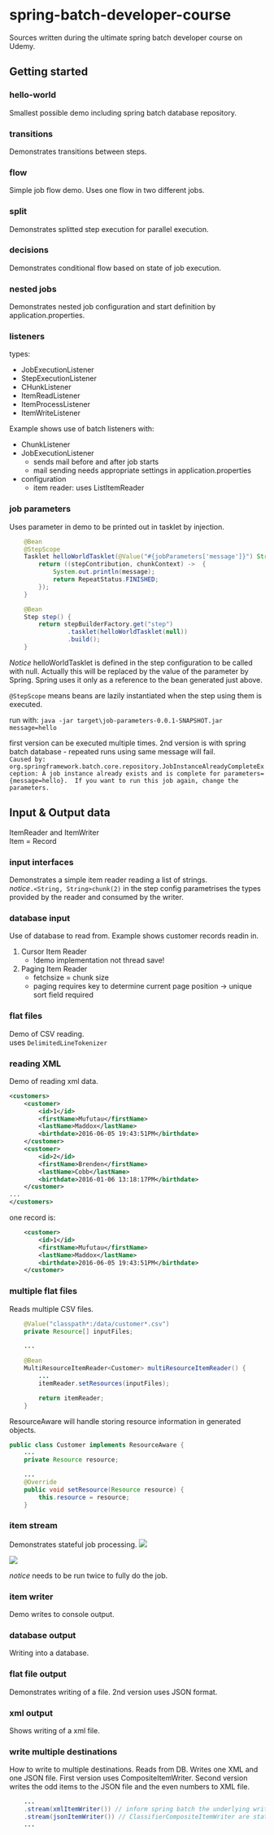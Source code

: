# spring-batch-developer-course
Sources written during the ultimate spring batch developer course on Udemy.

## Getting started

### hello-world
Smallest possible demo including spring batch database repository.

### transitions
Demonstrates transitions between steps.

### flow
Simple job flow demo. Uses one flow in two different jobs.

### split
Demonstrates splitted step execution for parallel execution.

### decisions
Demonstrates conditional flow based on state of job execution.

### nested jobs
Demonstrates nested job configuration and start definition by application.properties.

### listeners

types:
- JobExecutionListener
- StepExecutionListener
- CHunkListener
- ItemReadListener
- ItemProcessListener
- ItemWriteListener

Example shows use of batch listeners with:
- ChunkListener
- JobExecutionListener
    - sends mail before and after job starts
    - mail sending needs appropriate settings in application.properties
- configuration
    - item reader: uses ListItemReader

### job parameters

Uses parameter in demo to be printed out in tasklet by injection.

```java
    @Bean
    @StepScope
    Tasklet helloWorldTasklet(@Value("#{jobParameters['message']}") String message) {
        return ((stepContribution, chunkContext) ->  {
            System.out.println(message);
            return RepeatStatus.FINISHED;
        });
    }

    @Bean
    Step step() {
        return stepBuilderFactory.get("step")
                .tasklet(helloWorldTasklet(null))
                .build();
    }
```
*Notice* helloWorldTasklet is defined in the step configuration to be called with null. Actually this will be replaced by the value of the parameter by Spring. Spring uses it only as a reference to the bean generated just above.

`@StepScope` means beans are lazily instantiated when the step using them is executed.

run with: `java -jar target\job-parameters-0.0.1-SNAPSHOT.jar message=hello`

first version can be executed multiple times. 2nd version is with spring batch database - repeated runs using same message will fail.  
`Caused by: org.springframework.batch.core.repository.JobInstanceAlreadyCompleteException: A job instance already exists and is complete for parameters={message=hello}.  If you want to run this job again, change the parameters.`

## Input & Output data

ItemReader and ItemWriter  
Item = Record

### input interfaces

Demonstrates a simple item reader reading a list of strings.  
*notice*`.<String, String>chunk(2)` in the step config parametrises the types provided by the reader and consumed by the writer.

### database input

Use of database to read from. Example shows customer records readin in.
1. Cursor Item Reader
    - !demo implementation not thread save!
2. Paging Item Reader
    - fetchsize = chunk size
    - paging requires key to determine current page position &rarr; unique sort field required

### flat files

Demo of CSV reading.   
uses `DelimitedLineTokenizer`

### reading XML
Demo of reading xml data.
```xml
<customers>
	<customer>
		<id>1</id>
		<firstName>Mufutau</firstName>
		<lastName>Maddox</lastName>
		<birthdate>2016-06-05 19:43:51PM</birthdate>
	</customer>
	<customer>
		<id>2</id>
		<firstName>Brenden</firstName>
		<lastName>Cobb</lastName>
		<birthdate>2016-01-06 13:18:17PM</birthdate>
	</customer>
...
</customers>
```
one record is:
```xml
	<customer>
		<id>1</id>
		<firstName>Mufutau</firstName>
		<lastName>Maddox</lastName>
		<birthdate>2016-06-05 19:43:51PM</birthdate>
	</customer>
```

### multiple flat files
Reads multiple CSV files.
```java
    @Value("classpath*:/data/customer*.csv")
    private Resource[] inputFiles;

    ...

    @Bean
    MultiResourceItemReader<Customer> multiResourceItemReader() {
        ...
        itemReader.setResources(inputFiles);

        return itemReader;
    }

```
ResourceAware will handle storing resource information in generated objects.
```java
public class Customer implements ResourceAware {
    ...
    private Resource resource;

    ...
    @Override
    public void setResource(Resource resource) {
        this.resource = resource;
    }

```
### item stream
Demonstrates stateful job processing.
![](state_schema.png)  

![](item-sequence.png)

*notice* needs to be run twice to fully do the job.

### item writer
Demo writes to console output.

### database output
Writing into a database.

### flat file output
Demonstrates writing of a file.
2nd version uses JSON format.

### xml output
Shows writing of a xml file.

### write multiple destinations
How to write to multiple destinations. Reads from DB. Writes one XML and one JSON file.
First version uses CompositeItemWriter.
Second version writes the odd items to the JSON file and the even numbers to XML file.
```java
    ...
    .stream(xmlItemWriter()) // inform spring batch the underlying writers used by the 
    .stream(jsonItemWriter()) // ClassifierCompositeItemWriter are stateful
    ...
```
